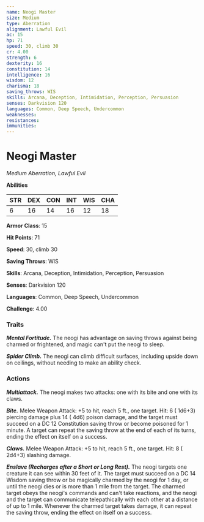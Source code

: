 ```yaml
---
name: Neogi Master
size: Medium
type: Aberration
alignment: Lawful Evil
ac: 15
hp: 71
speed: 30, climb 30
cr: 4.00
strength: 6
dexterity: 16
constitution: 14
intelligence: 16
wisdom: 12
charisma: 18
saving_throws: WIS
skills: Arcana, Deception, Intimidation, Perception, Persuasion
senses: Darkvision 120
languages: Common, Deep Speech, Undercommon
weaknesses:
resistances:
immunities:
---
```


# Neogi Master

*Medium Aberration, Lawful Evil*

**Abilities**

| STR | DEX | CON | INT | WIS | CHA |
| --- | --- | --- | --- | --- | --- |
| 6 | 16 | 14 | 16 | 12 | 18 |

**Armor Class**: 15

**Hit Points**: 71

**Speed**: 30, climb 30

**Saving Throws**: WIS

**Skills**: Arcana, Deception, Intimidation, Perception, Persuasion

**Senses**: Darkvision 120

**Languages**: Common, Deep Speech, Undercommon

**Challenge**: 4.00


### Traits
***Mental Fortitude.*** The neogi has advantage on saving throws against being charmed or frightened, and magic can't put the neogi to sleep.

***Spider Climb.*** The neogi can climb difficult surfaces, including upside down on ceilings, without needing to make an ability check.


### Actions
***Multiattack.*** The neogi makes two attacks: one with its bite and one with its claws.

***Bite.*** Melee Weapon Attack:  +5 to hit, reach 5 ft., one target. Hit: 6 ( 1d6+3) piercing damage plus 14 ( 4d6) poison damage, and the target must succeed on a DC 12 Constitution saving throw or become poisoned for 1 minute. A target can repeat the saving throw at the end of each of its turns, ending the effect on itself on a success.

***Claws.*** Melee Weapon Attack:  +5 to hit, reach 5 ft., one target. Hit: 8 ( 2d4+3) slashing damage.

***Enslave (Recharges after a Short or Long Rest).*** The neogi targets one creature it can see within 30 feet of it. The target must succeed on a DC 14 Wisdom saving throw or be magically charmed by the neogi for 1 day, or until the neogi dies or is more than 1 mile from the target. The charmed target obeys the neogi's commands and can't take reactions, and the neogi and the target can communicate telepathically with each other at a distance of up to 1 mile. Whenever the charmed target takes damage, it can repeat the saving throw, ending the effect on itself on a success.


